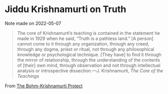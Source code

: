 # Jiddu Krishnamurti on Truth
Note made on 2022-05-07

>The core of Krishnamurti’s teaching is contained in the statement he made in 1929 when he said, “Truth is a pathless land.” [A person] cannot come to it through any organization, through any creed, through any dogma, priest or ritual, not through any philosophical knowledge or psychological technique. [They have] to find it through the mirror of relationship, through the understanding of the contents of [their] own mind, through observation and not through intellectual analysis or introspective dissection.—J. Krishnamurti, _The Core of the Teachings_

  From [The Bohm-Krishnamurti Project](https://bohmkrishnamurti.com/about-bohm-and-krishnamurti/)
